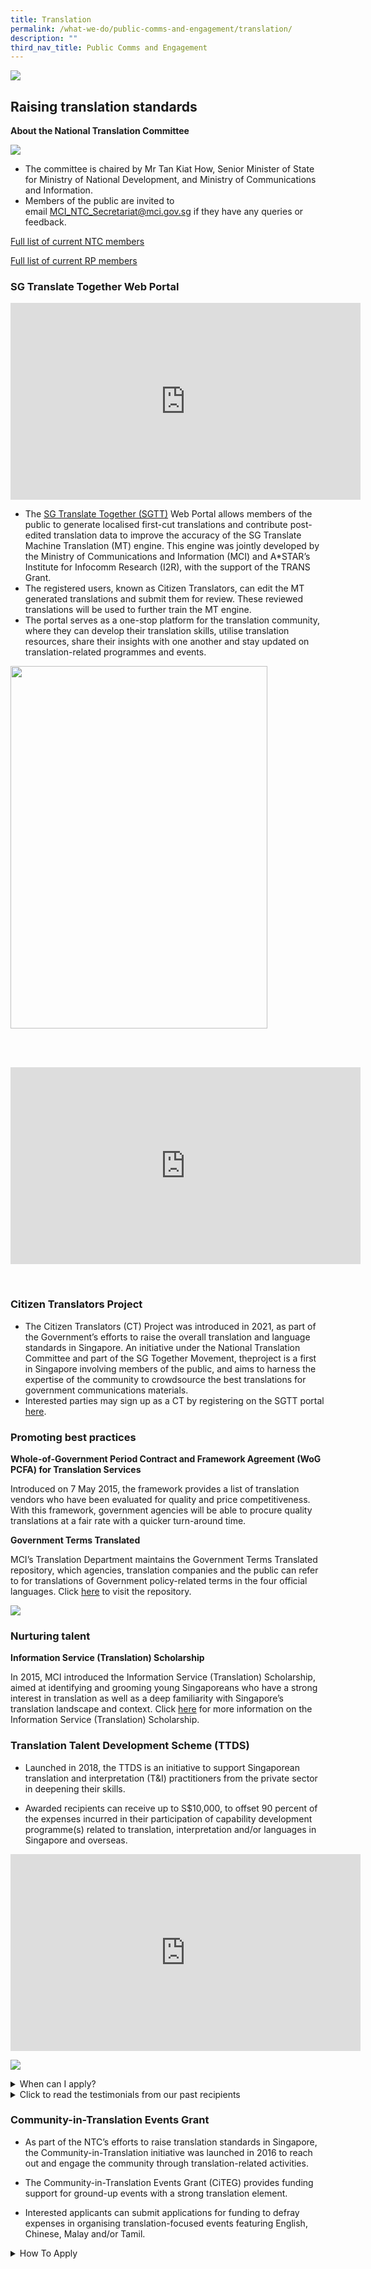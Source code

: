 ```yaml
---
title: Translation
permalink: /what-we-do/public-comms-and-engagement/translation/
description: ""
third_nav_title: Public Comms and Engagement
---
```

![](/images/TD/updated%20ifg%201_ntc%20banner_mci%20website%20revamp%202023.png)
## Raising translation standards

**About the National Translation Committee**

![](/images/TD/updated%20ifg%202_ntc%20and%20rp%20ifg_mci%20website%20revamp%202023.png)

* The committee is chaired by Mr Tan Kiat How, Senior Minister of State for Ministry of National Development, and Ministry of Communications and Information.
* Members of the public are invited to email&nbsp;[MCI_NTC_Secretariat@mci.gov.sg](mailto:MCI_NTC_Secretariat@mci.gov.sg) if they have any queries or feedback.

[Full list of current NTC members](/files/Translation/ntc%205th%20term%20ntc%20cvs_080523.pdf)

[Full list of current RP members](/files/Translation/resource%20panels%205th%20term%20cvs_080523.pdf)

### SG Translate Together Web Portal

<iframe width="560" height="315" src="https://www.youtube.com/embed/-OYRSf0Kx_Y" title="YouTube video player" frameborder="0" allow="accelerometer; autoplay; clipboard-write; encrypted-media; gyroscope; picture-in-picture; web-share" allowfullscreen=""></iframe>

* The [SG Translate Together (SGTT)](https://www.sgtranslatetogether.gov.sg/) Web Portal allows members of the public to generate localised first-cut translations and contribute post-edited translation data to improve the accuracy of the SG Translate Machine Translation (MT) engine. This engine was jointly developed by the Ministry of Communications and Information (MCI) and A\*STAR’s Institute for Infocomm Research (I2R), with the support of the TRANS Grant. 
* The registered users, known as Citizen Translators, can edit the MT generated translations and submit them for review. These reviewed translations will be used to further train the MT engine.
* The portal serves as a one-stop platform for the translation community, where they can develop their translation skills, utilise translation resources, share their insights with one another and stay updated on translation-related programmes and events. 

<img src="/images/TD/sgtt%20edm.jpg" style="height:580px; width:411px;">



&nbsp; <div style="position: relative;">

&nbsp; &nbsp; <iframe width="560" height="315" src="https://www.youtube.com/embed/-OYRSf0Kx\_Y" title="YouTube video player" frameborder="0" allow="accelerometer; autoplay; clipboard-write; encrypted-media; gyroscope; picture-in-picture; web-share" allowfullscreen=""></iframe>

&nbsp; </div>



### Citizen Translators Project

*   The Citizen Translators (CT) Project was introduced in 2021, as part of the Government’s efforts to raise the overall translation and language standards in Singapore. An initiative under the National Translation Committee and part of the SG Together Movement, theproject is a first in Singapore involving members of the public, and aims to harness the expertise of the community to crowdsource the best translations for government communications materials.&nbsp;
*   Interested parties may sign up as a CT by registering on the SGTT portal [here](https://www.sgtranslatetogether.gov.sg/).
 
### Promoting best practices

**Whole-of-Government Period Contract and Framework Agreement (WoG PCFA) for Translation Services**

Introduced on 7 May 2015, the framework provides a list of translation vendors who have been evaluated for quality and price competitiveness. With this framework, government agencies will be able to procure quality translations at a fair rate with a quicker turn-around time.

**Government Terms Translated**

MCI’s Translation Department maintains the Government Terms Translated repository, which agencies, translation companies and the public can refer to for translations of Government policy-related terms in the four official languages. Click [here](https://www.translatedterms.gov.sg/)&nbsp;to visit the repository. 

![](/images/TD/updated%20ifg%203_gtt%20ifg_mci%20website%20revamp%202023.png)

### Nurturing talent

**Information Service (Translation) Scholarship** 

In 2015, MCI introduced the Information Service (Translation) Scholarship, aimed at identifying and grooming young Singaporeans who have a strong interest in translation as well as a deep familiarity with Singapore’s translation landscape and context. Click [here](/join-us/scholarship/overview/) for more information on the Information Service (Translation) Scholarship.

### Translation Talent Development Scheme (TTDS)

* Launched in 2018, the TTDS is an initiative to support Singaporean translation and interpretation (T&amp;I) practitioners from the private sector in deepening their skills.&nbsp;

* Awarded recipients can receive up to S$10,000, to offset 90 percent of the expenses incurred in their participation of capability development programme(s) related to translation, interpretation and/or languages in Singapore and overseas.

<iframe width="560" height="315" src="https://www.youtube.com/embed/fnbfRZbJQto" title="YouTube video player" frameborder="0" allow="accelerometer; autoplay; clipboard-write; encrypted-media; gyroscope; picture-in-picture; web-share" allowfullscreen=""></iframe>

![](/images/TD/ttds%20brochure.png)

<style>  
  /* Styling for the accordion container */  
  details {  
    border: 1px solid #ccc;  
    background-color: #f9f9f9;  
    border-radius: 4px;  
    padding: 10px;  
    margin-bottom: 10px;  
  }  
  
  /* Styling for the accordion header */  
  summary {  
    font-weight: bold;  
    cursor: pointer;  
  }  
</style>  
  
<details>  
<summary>When can I apply?</summary>
	
<br>
We accept applications from 1 April to 30&nbsp;June (both dates inclusive) each year.
<br><br>
More information will be available at a later date.
<br><br>
<a href="https://go.gov.sg/ttds-enquiry">TTDS Enquiry Form</a>
<br><br>
</details>

<details>  
 <summary>Click to read the testimonials from our past recipients</summary>  
<br>
	
  <title>Two Images in a Row</title>
 
  <div class="image-container">
    <img src="/images/TD/ttds%20testimonial%20image%201.png" style="height:200px; width:200px;"><img src="/images/TD/ttds%20testimonial%20image%202.png" style="height:200px; width:200px;">
  </div>

	

	<img src="/images/TD/ttds%20testimonial%20image%201.png" style="height:400px; width:400px;"><img src="/images/TD/ttds%20testimonial%20image%202.png" style="height:400px; width:400px;"><br>
	<img src="/images/TD/ttds%20testimonial%20image%203.png" style="height:400px; width:400px;">
	<img src="/images/TD/ttds%20testimonial%20image%204.png" style="height:400px; width:400px;">
	<img src="/images/TD/ttds%20testimonial%20image%205.png" style="height:400px; width:400px;">
	<img src="/images/TD/ttds%20testimonial%20image%206.png" style="height:400px; width:400px;">
</details>

### Community-in-Translation Events Grant

* As part of the NTC’s efforts to raise translation standards in Singapore, the Community-in-Translation initiative was launched in 2016 to reach out and engage the community through translation-related activities.

* The Community-in-Translation Events Grant (CiTEG) provides funding support for ground-up events with a strong translation element.&nbsp;

* Interested applicants can submit applications for funding to defray expenses in organising translation-focused events featuring English, Chinese, Malay and/or Tamil.

<style>  
  /* Styling for the accordion container */  
  details {  
    border: 1px solid #ccc;  
    background-color: #f9f9f9;  
    border-radius: 4px;  
    padding: 10px;  
    margin-bottom: 10px;  
  }  
  
  /* Styling for the accordion header */  
  summary {  
    font-weight: bold;  
    cursor: pointer;  
  }  
</style>  
  
<details>  
 <summary>How To Apply</summary> 
<br>
	Current and upcoming application cycles:
<br><br>
<title>Table Example</title>  
<table><thead><tr><th>Application period</th><th>For proposed events which start in</th></tr></thead><tbody><tr><td>1 August 2023 to 30 September 2023</td><td>January 2024 to June 2024</td></tr><tr><td>1 February 2024 to 30 March 2024</td><td>July 2024 to December 2024</td></tr></tbody></table>
<br>
For more information, please refer to: 
<br><br>
<title>Table Example</title>
<table>
    <thead>
      <tr>
        <th>CiTEG Enquiry Form</th>
        <th>CiTEG Application Guide</th>
        <th>CiTEG Application Form</th>
      </tr>
    </thead>
    <tbody>
      <tr>
        <td><a href="https://go.gov.sg/citeg-enquiry">Enquiry Form</a></td>
        <td><a href="/files/Translation/citeg%20application%20guide%20jan2023.pdf">Application Guide</a></td>
        <td><a href="/files/Translation/citeg%20application%20form%20(updated%2030%20apr%202021).pdf">Application Form</a></td>
</tr>
</tbody>
</table><br><br>
</details>